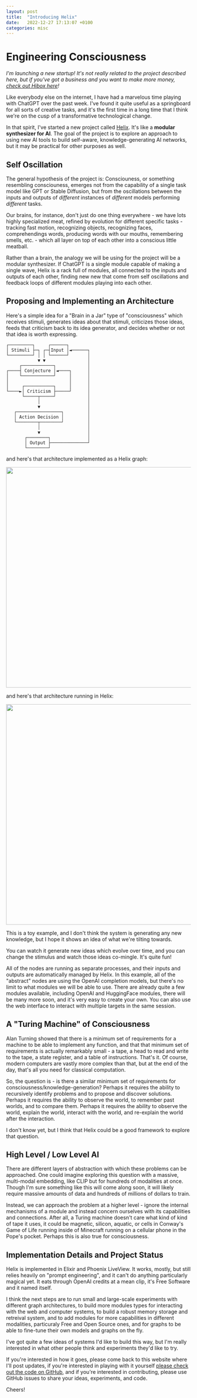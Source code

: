 ```yaml
---
layout: post
title:  "Introducing Helix"
date:   2022-12-27 17:13:07 +0100
categories: misc 
---
```


# Engineering Consciousness

_I'm launching a new startup! It's not really related to the project described here, but if you've got a business and you want to make more money, [check out Hibox here](https://hibox.live)!_

Like everybody else on the internet, I have had a marvelous time playing with ChatGPT over the past week. I've found it quite useful as a springboard for all sorts of creative tasks, and it's the first time in a long time that I think we're on the cusp of a transformative technological change.

In that spirit, I've started a new project called [Helix](https://github.com/Miserlou/Helix). It's like a **modular synthesizer for AI**. The goal of the project is to explore an approach to using new AI tools to build self-aware, knowledge-generating AI networks, but it may be practical for other purposes as well.

<!-- ## Passive and Active Knowledge

Some people have provocatively suggest that ChatGPT and similar models are "conscious." Putting aside the semantics of what constitutes consciousness or "general" intelligence for a brief moment, but I have to say that so far I disagree, but I think it can be seen on a near horizon.

ChatGPT has a tremendous amount of embedded knowledge, but it is only _passive knowledge_. It's a bit like a plastic tray used for sorting coins - it knows what exactly where to put the quarter, but it will never be able to figure out where to put a British 20p without recasting. The point being, it can use that embedded knowledge to perform certain tasks very well, but it can never generate _new_ knowledge. I think creating new knowledge is the real signifier of consciousness, but that's an area of AI research that remains relatively unexplored in the current wave. -->

<!-- So, in order to explore an alternative approach to building AI systems, I have started a new framework called [Helix](https://github.com/Miserlou/Helix). The project is a playground for me, and hopefully others, to experiment with ideas of emergent consciousness resulting from building large networks of different interconneted AI models. Though I am personally interested in exploring emergent consciouness and knowledge generation, I think the framework may also be useful for more practical applications as well, as I hope to demonstrate in later blog posts. -->

## Self Oscillation

The general hypothesis of the project is: Consciouness, or something resembling consciouness, emerges not from the capability of a single task model like GPT or Stable Diffusion, but from the oscillations between the inputs and outputs of _different_ instances of _different_ models performing _different_ tasks. 

Our brains, for instance, don't just do one thing everywhere - we have lots highly specialized meat, refined by evolution for different specific tasks - tracking fast motion, recognizing objects, recognizing faces, comprehendings words, producing words with our mouths, remembering smells, etc. - which all layer on top of each other into a conscious little meatball.

Rather than a brain, the analogy we will be using for the project will be a modular synthesizer. If ChatGPT is a single module capable of making a single wave, Helix is a rack full of modules, all connected to the inputs and outputs of each other, finding new new that come from self oscillations and feedback loops of different modules playing into each other.

## Proposing and Implementing an Architecture

Here's a simple idea for a "Brain in a Jar" type of "consciousness" which receives stimuli, generates ideas about that stimuli, criticizes those ideas, feeds that criticism back to its idea generator, and decides whether or not that idea is worth expressing.

```
┌─────────┐     ┌──────┐
│ Stimuli ├─┐ ┌─┤Input │◄──────┐
└─────────┘ │ │ └──────┘       │
            ▼ ▼                │
     ┌────────────┐            │
┌────┤ Conjecture │◄────┐      │
│    └────────────┘     │      │
│                       │      │
│     ┌───────────┐     │      │
└────►│ Criticism ├─────┘      │
      └─────┬─────┘            │
            │                  │
            ▼                  │
   ┌─────────────────┐         │
   │ Action Decision │         │
   └────────┬────────┘         │
            │                  │
            ▼                  │
       ┌────────┐              │
       │ Output ├──────────────┘
       └────────┘
```

and here's that architecture implemented as a Helix graph:

<p align="center">
  <img height="600" src="https://i.imgur.com/RuhkLHi.png">
</p>

and here's that architecture running in Helix:

<p align="center">
  <img height="600" src="https://i.imgur.com/O6JVSfY.png">
</p>

This is a toy example, and I don't think the system is generating any new knowledge, but I hope it shows an idea of what we're tilting towards.

You can watch it generate new ideas which evolve over time, and you can change the stimulus and watch those ideas co-mingle. It's quite fun! 

All of the nodes are running as separate processes, and their inputs and outputs are automatically managed by Helix. In this example, all of the "abstract" nodes are using the OpenAI completion models, but there's no limit to what modules we will be able to use. There are already quite a few modules available, including OpenAI and HuggingFace modules, there will be many more soon, and it's very easy to create your own. You can also use the web interface to interact with multiple targets in the same session.

## A "Turing Machine" of Consciousness

Alan Turning showed that there is a minimum set of requirements for a machine to be able to implement any function, and that that minimum set of requirements is actually remarkably small - a tape, a head to read and write to the tape, a state register, and a table of instructions. That's it. Of course, modern computers are vastly more complex than that, but at the end of the day, that's all you need for classical computation.

So, the question is - is there a similar minimum set of requirements for consciousness/knowledge-generation? Perhaps it requires the ability to recursively identify problems and to propose and discover solutions. Perhaps it requires the ability to observe the world, to remember past worlds, and to compare them. Perhaps it requires the ability to observe the world, explain the world, interact with the world, and re-explain the world after the interaction. 

I don't know yet, but I think that Helix could be a good framework to explore that question.

## High Level / Low Level AI

There are different layers of abstraction with which these problems can be approached. One could imagine exploring this question with a massive, multi-modal embedding, like CLIP but for hundreds of modalities at once. Though I'm sure something like this will come along soon, it will likely require massive amounts of data and hundreds of millions of dollars to train.

Instead, we can approach the problem at a higher level - ignore the internal mechanisms of a module and instead concern ourselves with its capabilities and connections. After all, a Turing machine doesn't care what kind of kind of tape it uses, it could be magnetic, silicon, aquatic, or cells in Conway's Game of Life running inside of Minecraft running on a cellular phone in the Pope's pocket. Perhaps this is also true for consciousness.

<!-- ## Project Goals

The goal of the project is not to make a "virtual assistant", a Star Trek computer, or a new model outperforms humans in a certain game or task. Instead, we are interested in building a system, or a friend, or perhaps enemy, which can perceive and consider its own thoughts and external inputs, generate new thoughts based on its previous thoughts, and decide whether or not to express those thoughts. So, rather than solving a specific puzzle using embedded, _passive_ knowledge, we want to identify a potential puzzle, make a decision to try solve it, to propose solutions, evaluate outcomes, and ultimately solve it using _active_ knowledge which it did not posses before. -->

## Implementation Details and Project Status

Helix is implemented in Elixir and Phoenix LiveView. It works, mostly, but still relies heavily on "prompt engineering", and it can't do anything particularly magical yet. It eats through OpenAI credits at a mean clip, it's Free Software and it named itself.

I think the next steps are to run small and large-scale experiments with different graph architectures, to build more modules types for interacting with the web and computer systems, to build a robust memory storage and retreival system, and to add modules for more capabilities in different modalities, particuraly Free and Open Source ones, and for graphs to be able to fine-tune their own models and graphs on the fly.

I've got quite a few ideas of systems I'd like to build this way, but I'm really interested in what other people think and experiments they'd like to try.

If you're interested in how it goes, please come back to this website where I'll post updates, if you're interested in playing with it yourself [please check out the code on GitHub](https://github.com/Miserlou/Helix), and if you're interested in contributing, please use GitHub issues to share your ideas, experiments, and code.

Cheers!
